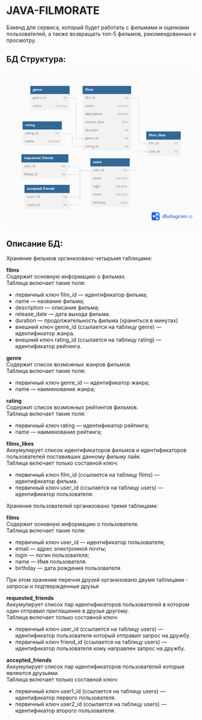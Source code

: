 # JAVA-FILMORATE
Бэкенд для сервиса, который будет работать с фильмами и оценками пользователей, а также возвращать топ-5 фильмов, рекомендованных к просмотру.

## БД Структура:
![Image](./src/main/resources/DBDiagram.png)

## Описание БД:
Хранение фильмов организовано четырьмя таблицами:

**films**  
Содержит основную информацию о фильмах.  
Таблица включает такие поля:

  * первичный ключ film_id — идентификатор фильма; 
  * name — название фильма; 
  * description — описание фильма; 
  * release_date — дата выхода фильма.
  * duration — продолжительность фильма (храниться в минутах)
  * внешний ключ genre_id (ссылается на таблицу genre) — идентификатор жанра.
  * внешний ключ rating_id (ссылается на таблицу rating) — идентификатор рейтинга.


**genre**  
Содержит список возможных жанров фильмов.  
Таблица включает такие поля:

* первичный ключ genre_id — идентификатор жанра;
* name — наименование жанра;

**rating**  
Содержит список возможных рейтингов фильмов.  
Таблица включает такие поля:

* первичный ключ rating — идентификатор рейтинга;
* name — наименование рейтинга;


**films_likes**  
Аккумулирует список идентификаторов фильмов и идентификаторов пользователей поставивших данному фильму лайк.  
Таблица включает только составной ключ:

* первичный ключ film_id (ссылается на таблицу films) — идентификатор фильма.
* первичный ключ user_id (ссылается на таблицу users) — идентификатор пользователя.

Хранение пользователей организовано тремя таблицами:  

**films**  
Содержит основную информацию о пользователе.  
Таблица включает такие поля:

* первичный ключ user_id — идентификатор пользователя;
* email — адрес электронной почты;
* login — логин пользователя;
* name — Имя пользователя.
* birthday — дата рождения пользователя

При этом хранение перечня друзей организовано двумя таблицами - запросы и подтвержденные друзья

**requested_friends**  
Аккумулирует список пар идентификаторов пользователей в котором один отправил приглашение в друзья другому.  
Таблица включает только составной ключ:

* первичный ключ user_id (ссылается на таблицу users) — идентификатор пользователя который отправил запрос на дружбу.
* первичный ключ friend_id (ссылается на таблицу users) — идентификатор пользователя кому направлен запрос на дружбу.

**accepted_friends**  
Аккумулирует список пар идентификаторов пользователей которые являются друзьями.  
Таблица включает только составной ключ:

* первичный ключ user1_id (ссылается на таблицу users) — идентификатор первого пользователя.
* первичный ключ user2_id (ссылается на таблицу users) — идентификатор второго пользователя.


